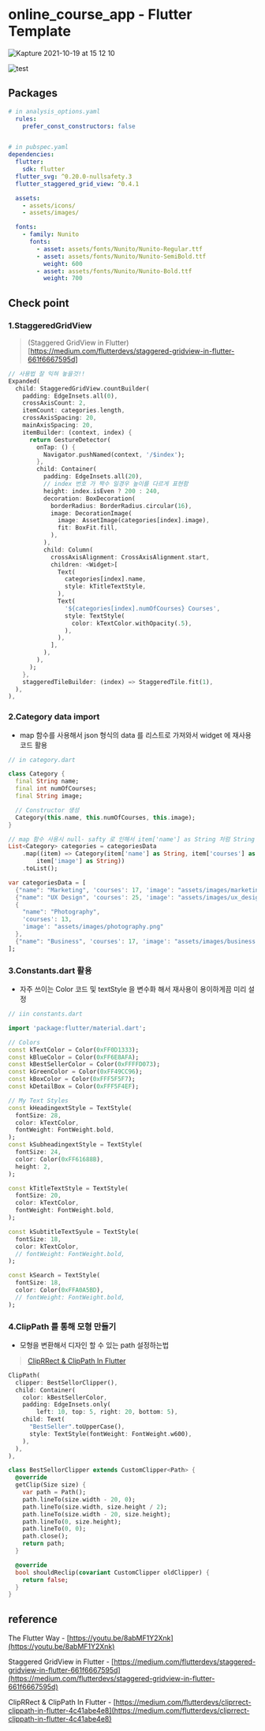 # online_course_app - Flutter Template

![Kapture 2021-10-19 at 15 12 10](https://user-images.githubusercontent.com/28912774/137853693-0cb3a4c2-12c8-4e32-812d-d4c2768ffc1e.gif)

![test](https://drive.google.com/uc?export=view&id=1-NAnw5TTfao67R57a2B1rQQhBLuCVOCY)

## Packages

```yaml
# in analysis_options.yaml
  rules:
    prefer_const_constructors: false


# in pubspec.yaml
dependencies:
  flutter:
    sdk: flutter
  flutter_svg: ^0.20.0-nullsafety.3
  flutter_staggered_grid_view: ^0.4.1

  assets:
    - assets/icons/
    - assets/images/

  fonts:
    - family: Nunito
      fonts:
        - asset: assets/fonts/Nunito/Nunito-Regular.ttf
        - asset: assets/fonts/Nunito/Nunito-SemiBold.ttf
          weight: 600
        - asset: assets/fonts/Nunito/Nunito-Bold.ttf
          weight: 700
```

## Check point

### 1.StaggeredGridView

> (Staggered GridView in Flutter)[https://medium.com/flutterdevs/staggered-gridview-in-flutter-661f6667595d]

```dart
// 사용법 잘 익혀 놓을것!!
Expanded(
  child: StaggeredGridView.countBuilder(
    padding: EdgeInsets.all(0),
    crossAxisCount: 2,
    itemCount: categories.length,
    crossAxisSpacing: 20,
    mainAxisSpacing: 20,
    itemBuilder: (context, index) {
      return GestureDetector(
        onTap: () {
          Navigator.pushNamed(context, '/$index');
        },
        child: Container(
          padding: EdgeInsets.all(20),
          // index 번호 가 짝수 일경우 높이를 다르게 표현함
          height: index.isEven ? 200 : 240,
          decoration: BoxDecoration(
            borderRadius: BorderRadius.circular(16),
            image: DecorationImage(
              image: AssetImage(categories[index].image),
              fit: BoxFit.fill,
            ),
          ),
          child: Column(
            crossAxisAlignment: CrossAxisAlignment.start,
            children: <Widget>[
              Text(
                categories[index].name,
                style: kTitleTextStyle,
              ),
              Text(
                '${categories[index].numOfCourses} Courses',
                style: TextStyle(
                  color: kTextColor.withOpacity(.5),
                ),
              ),
            ],
          ),
        ),
      );
    },
    staggeredTileBuilder: (index) => StaggeredTile.fit(1),
  ),
),
```

### 2.Category data import

- map 함수를 사용해서 json 형식의 data 를 리스트로 가져와서 widget 에 재사용 코드 활용

```dart
// in category.dart

class Category {
  final String name;
  final int numOfCourses;
  final String image;

  // Constructor 생성
  Category(this.name, this.numOfCourses, this.image);
}

// map 함수 사용시 null- safty 로 인해서 item['name'] as String 처럼 String 타입을 alias 로 정확히 지정해주고 사용하는것이 좋다
List<Category> categories = categoriesData
    .map((item) => Category(item['name'] as String, item['courses'] as int,
        item['image'] as String))
    .toList();

var categoriesData = [
  {"name": "Marketing", 'courses': 17, 'image': "assets/images/marketing.png"},
  {"name": "UX Design", 'courses': 25, 'image': "assets/images/ux_design.png"},
  {
    "name": "Photography",
    'courses': 13,
    'image': "assets/images/photography.png"
  },
  {"name": "Business", 'courses': 17, 'image': "assets/images/business.png"},
];
```

### 3.Constants.dart 활용

- 자주 쓰이는 Color 코드 및 textStyle 을 변수화 해서 재사용이 용이하게끔 미리 설정

```dart
// iin constants.dart

import 'package:flutter/material.dart';

// Colors
const kTextColor = Color(0xFF0D1333);
const kBlueColor = Color(0xFF6E8AFA);
const kBestSellerColor = Color(0xFFFFD073);
const kGreenColor = Color(0xFF49CC96);
const kBoxColor = Color(0xFFF5F5F7);
const kDetailBox = Color(0xFFF5F4EF);

// My Text Styles
const kHeadingextStyle = TextStyle(
  fontSize: 28,
  color: kTextColor,
  fontWeight: FontWeight.bold,
);
const kSubheadingextStyle = TextStyle(
  fontSize: 24,
  color: Color(0xFF61688B),
  height: 2,
);

const kTitleTextStyle = TextStyle(
  fontSize: 20,
  color: kTextColor,
  fontWeight: FontWeight.bold,
);

const kSubtitleTextSyule = TextStyle(
  fontSize: 18,
  color: kTextColor,
  // fontWeight: FontWeight.bold,
);

const kSearch = TextStyle(
  fontSize: 18,
  color: Color(0xFFA0A5BD),
  // fontWeight: FontWeight.bold,
);

```

### 4.ClipPath 를 통해 모형 만들기

- 모형을 변환해서 디자인 할 수 있는 path 설정하는법

> [ClipRRect & ClipPath In Flutter](https://medium.com/flutterdevs/cliprrect-clippath-in-flutter-4c41abe4e8)

```dart
ClipPath(
  clipper: BestSellorClipper(),
  child: Container(
    color: kBestSellerColor,
    padding: EdgeInsets.only(
        left: 10, top: 5, right: 20, bottom: 5),
    child: Text(
      "BestSeller".toUpperCase(),
      style: TextStyle(fontWeight: FontWeight.w600),
    ),
  ),
),

class BestSellorClipper extends CustomClipper<Path> {
  @override
  getClip(Size size) {
    var path = Path();
    path.lineTo(size.width - 20, 0);
    path.lineTo(size.width, size.height / 2);
    path.lineTo(size.width - 20, size.height);
    path.lineTo(0, size.height);
    path.lineTo(0, 0);
    path.close();
    return path;
  }

  @override
  bool shouldReclip(covariant CustomClipper oldClipper) {
    return false;
  }
}

```

## reference

The Flutter Way - [https://youtu.be/8abMF1Y2Xnk](https://youtu.be/8abMF1Y2Xnk)

Staggered GridView in Flutter - [https://medium.com/flutterdevs/staggered-gridview-in-flutter-661f6667595d](https://medium.com/flutterdevs/staggered-gridview-in-flutter-661f6667595d)

ClipRRect & ClipPath In Flutter - [https://medium.com/flutterdevs/cliprrect-clippath-in-flutter-4c41abe4e8](https://medium.com/flutterdevs/cliprrect-clippath-in-flutter-4c41abe4e8)
